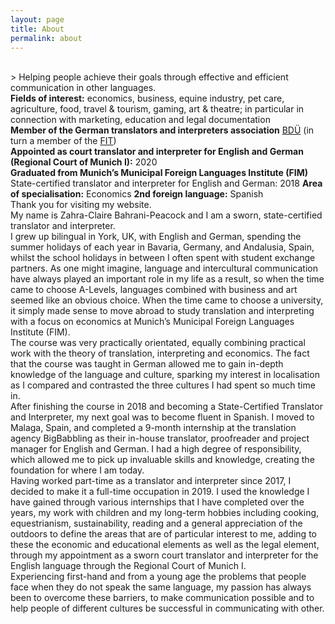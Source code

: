 ```yaml
---
layout: page
title: About
permalink: about
---
```

<br/>
> Helping people achieve their goals through effective and efficient communication in other languages.  

<br/>
<b>Fields of interest:</b> economics, business, equine industry, pet care, agriculture, food, travel & tourism, gaming, art & theatre; in particular in connection with marketing, education and legal documentation   
<br/>
<b>Member of the German translators and interpreters association</b> <a href="https://bdue.de/der-bdue/" target="_blank">BDÜ</a> (in turn a member of the <a href="https://www.fit-ift.org/" target="_blank">FIT</a>)  
<br/>
<b>Appointed as court translator and interpreter for English and German (Regional Court of Munich&nbsp;I):</b> 2020  
<br/>
<b>Graduated from Munich’s Municipal Foreign Languages Institute (FIM)</b>  
State-certified translator and interpreter for English and German: 2018  
<b>Area of specialisation:</b> Economics  
<b>2nd foreign language:</b> Spanish  
<br/>
Thank you for visiting my website.  
<br/>
My name is Zahra-Claire Bahrani-Peacock and I am a sworn, state-certified translator and interpreter.  
<br/>
I grew up bilingual in York, UK, with English and German, spending the summer holidays of each year in Bavaria, Germany, and Andalusia, Spain, whilst the school holidays in between I often spent with student exchange partners. As one might imagine, language and intercultural communication have always played an important role in my life as a result, so when the time came to choose A-Levels, languages combined with business and art seemed like an obvious choice. When the time came to choose a university, it simply made sense to move abroad to study translation and interpreting with a focus on economics at Munich’s Municipal Foreign Languages Institute (FIM).  
<br/>
The course was very practically orientated, equally combining practical work with the theory of translation, interpreting and economics. The fact that the course was taught in German allowed me to gain in-depth knowledge of the language and culture, sparking my interest in localisation as I compared and contrasted the three cultures I had spent so much time in.  
<br/>
After finishing the course in 2018 and becoming a State-Certified Translator and Interpreter, my next goal was to become fluent in Spanish. I moved to Malaga, Spain, and completed a 9-month internship at the translation agency BigBabbling as their in-house translator, proofreader and project manager for English and German. I had a high degree of responsibility, which allowed me to pick up invaluable skills and knowledge, creating the foundation for where I am today.  
<br/>
Having worked part-time as a translator and interpreter since 2017, I decided to make it a full-time occupation in 2019. I used the knowledge I have gained through various internships that I have completed over the years, my work with children and my long-term hobbies including cooking, equestrianism, sustainability, reading and a general appreciation of the outdoors to define the areas that are of particular interest to me, adding to these the economic and educational elements as well as the legal element, through my appointment as a sworn court translator and interpreter for the English language through the Regional Court of Munich&nbsp;I.  
<br/>
Experiencing first-hand and from a young age the problems that people face when they do not speak the same language, my passion has always been to overcome these barriers, to make communication possible and to help people of different cultures be successful in communicating with other.  
